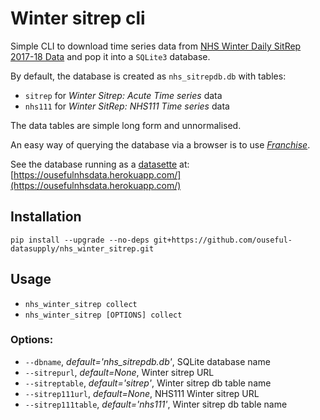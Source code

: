 # Winter sitrep cli

Simple CLI to download time series data from [NHS Winter Daily SitRep 2017-18 Data](https://www.england.nhs.uk/statistics/statistical-work-areas/winter-daily-sitreps/winter-daily-sitrep-2017-18-data/) and pop it into a `SQLite3` database.

By default, the database is created as `nhs_sitrepdb.db` with tables:

- `sitrep` for *Winter Sitrep: Acute Time series* data
- `nhs111` for *Winter SitRep: NHS111 Time series* data

The data tables are simple long form and unnormalised.

An easy way of querying the database via a browser is to use [*Franchise*](https://blog.ouseful.info/2017/09/25/asking-questions-of-csv-data-in-the-browser-with-franchise/).

See the database running as a [datasette](https://github.com/simonw/datasette) at: [https://ousefulnhsdata.herokuapp.com/](https://ousefulnhsdata.herokuapp.com/)

## Installation

`pip install --upgrade --no-deps git+https://github.com/ouseful-datasupply/nhs_winter_sitrep.git`

## Usage

- `nhs_winter_sitrep collect`
- `nhs_winter_sitrep [OPTIONS] collect`

### Options:

- `--dbname`, *default='nhs_sitrepdb.db'*, SQLite database name
- `--sitrepurl`, *default=None*, Winter sitrep URL
- `--sitreptable`, *default='sitrep'*, Winter sitrep db table name
- `--sitrep111url`, *default=None*, NHS111 Winter sitrep URL
- `--sitrep111table`, *default='nhs111'*, Winter sitrep db table name

